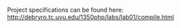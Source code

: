 Project specifications can be found here: http://debryro.tc.uvu.edu/1350php/labs/lab01/compile.html
